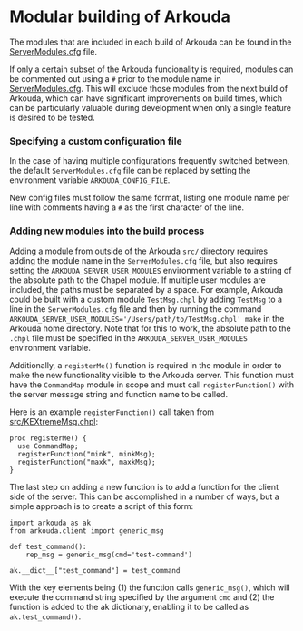 # Modular building of Arkouda

The modules that are included in each build of Arkouda can be found in the [ServerModules.cfg](ServerModules.cfg) file.

If only a certain subset of the Arkouda funcionality is required, modules can be commented out using a `#` prior to the module name in [ServerModules.cfg](ServerModules.cfg). This will exclude those modules from the next build of Arkouda, which can have significant improvements on build times, which can be particularly valuable during development when only a single feature is desired to be tested.

### Specifying a custom configuration file

In the case of having multiple configurations frequently switched between, the default `ServerModules.cfg` file can be replaced by setting the environment variable `ARKOUDA_CONFIG_FILE`.

New config files must follow the same format, listing one module name per line with comments having a `#` as the first character of the line.

### Adding new modules into the build process

Adding a module from outside of the Arkouda `src/` directory requires adding the module name in the `ServerModules.cfg` file, but also requires setting the `ARKOUDA_SERVER_USER_MODULES` environment variable to a string of the absolute path to the Chapel module. If multiple user modules are included, the paths must be separated by a space. For example, Arkouda could be built with a custom module `TestMsg.chpl` by adding `TestMsg` to a line in the `ServerModules.cfg` file and then by running the command `ARKOUDA_SERVER_USER_MODULES='/Users/path/to/TestMsg.chpl' make` in the Arkouda home directory. Note that for this to work, the absolute path to the `.chpl` file must be specified in the `ARKOUDA_SERVER_USER_MODULES` environment variable.

Additionally, a `registerMe()` function is required in the module in order to make the new functionality visible to the Arkouda server. This function must have the `CommandMap` module in scope and must call `registerFunction()` with the server message string and function name to be called.

Here is an example `registerFunction()` call taken from [src/KEXtremeMsg.chpl](src/KExtremeMsg.chpl):
```
proc registerMe() {
  use CommandMap;
  registerFunction("mink", minkMsg);
  registerFunction("maxk", maxkMsg);
}
```

The last step on adding a new function is to add a function for the client side of the server. This can be accomplished in a number of ways, but a simple approach is to create a script of this form:
```
import arkouda as ak
from arkouda.client import generic_msg

def test_command():
    rep_msg = generic_msg(cmd='test-command')

ak.__dict__["test_command"] = test_command
```
With the key elements being (1) the function calls `generic_msg()`, which will execute the command string specified by the argument `cmd` and (2) the function is added to the ak dictionary, enabling it to be called as `ak.test_command()`.
